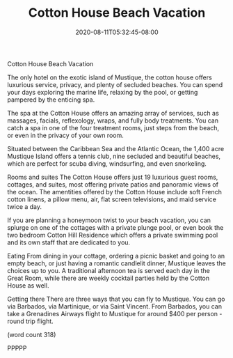 ﻿---
title: "Cotton House Beach Vacation"
date: 2020-08-11T05:32:45-08:00
description: "Beach Vacations Tips for Web Success"
featured_image: "/images/Beach Vacations.jpg"
tags: ["Beach Vacations"]
---

Cotton House Beach Vacation

The only hotel on the exotic island of Mustique, the
cotton house offers luxurious service, privacy, and
plenty of secluded beaches.  You can spend your 
days exploring the marine life, relaxing by the
pool, or getting pampered by the enticing spa.

The spa at the Cotton House offers an amazing array
of services, such as massages, facials, reflexology,
wraps, and fully body treatments.  You can catch a
spa in one of the four treatment rooms, just steps
from the beach, or even in the privacy of your
own room.

Situated between the Caribbean Sea and the Atlantic
Ocean, the 1,400 acre Mustique Island offers a 
tennis club, nine secluded and beautiful beaches,
which are perfect for scuba diving, windsurfing,
and even snorkeling.

Rooms and suites
The Cotton House offers just 19 luxurious guest
rooms, cottages, and suites, most offering private
patios and panoramic views of the ocean.  The 
amentities offered by the Cotton House include soft
French cotton linens, a pillow menu, air, flat
screen televisions, and maid service twice a day.

If you are planning a honeymoon twist to your beach
vacation, you can splurge on one of the cottages 
with a private plunge pool, or even book the two
bedroom Cotton Hill Residence which offers a 
private swimming pool and its own staff that are
dedicated to you.

Eating
From dining in your cottage, ordering a picnic 
basket and going to an empty beach, or just having
a romantic candlelit dinner, Mustique leaves the
choices up to you.  A traditional afternoon tea 
is served each day in the Great Room, while there
are weekly cocktail parties held by the Cotton 
House as well.

Getting there
There are three ways that you can fly to Mustique.
You can go via Barbados, via Martinique, or via
Saint Vincent.  From Barbados, you can take a 
Grenadines Airways flight to Mustique for around 
$400 per person - round trip flight.

(word count 318)

PPPPP
